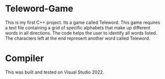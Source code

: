# Teleword-Game
This is my first C++ project. Its a game called Teleword. This game requires a text file containing a grid of specific alphabets that make up different words in all directions. The code helps the user to identify all words listed. The characters left at the end represent another word called Teleword.
# Compiler
This was built and tested on Visual Studio 2022.
